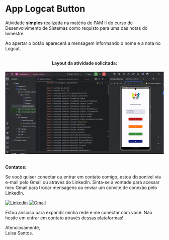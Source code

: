 # App Logcat Button
Atividade **simples** realizada na matéria de PAM II do curso de Desenvolvimento de Sistemas como requisto para uma das notas do bimestre.

Ao apertar o botão aparecerá a mensagem informando o nome e a nota no Logcat.

##

<div align="center">
  <h4>Layout da atividade solicitada:</h4>
  <img src="https://github.com/LuisaSantosSilva/AppLogcatButton/blob/main/Aplica%C3%A7%C3%A3o/logcatbutton.png">
  <br>

</div>

##
**Contatos:**

Se você quiser conectar ou entrar em contato comigo, estou disponível via e-mail pelo Gmail ou através do LinkedIn. Sinta-se à vontade para acessar meu Gmail para trocar mensagens ou enviar um convite de conexão pelo LinkedIn.

[![Linkedin](https://img.shields.io/badge/LinkedIn-%230077B5?style=for-the-badge&logo=linkedin&logoColor=white)](https://www.linkedin.com/in/luisa-s-823820278/?lipi=urn%3Ali%3Apage%3Ad_flagship3_feed%3BDbTYdw%2FeSpiH%2Bgs%2BIhKEfQ%3D%3D)
[![Gmail](https://img.shields.io/badge/Gmail-D14836?style=for-the-badge&logo=gmail&logoColor=white)](mailto:luisasantossilvaa@gmail.com)

Estou ansioso para expandir minha rede e me conectar com você. Não hesite em entrar em contato através dessas plataformas!

Atenciosamente,<br>
Luisa Santos.
